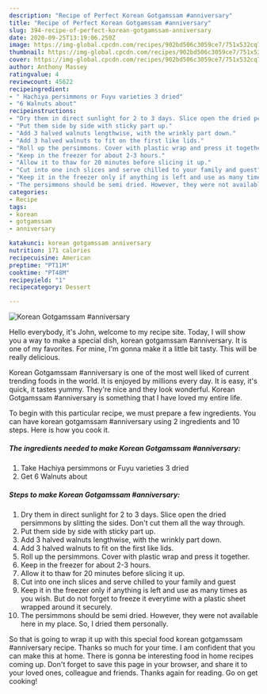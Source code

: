 ```yaml
---
description: "Recipe of Perfect Korean Gotgamssam #anniversary"
title: "Recipe of Perfect Korean Gotgamssam #anniversary"
slug: 394-recipe-of-perfect-korean-gotgamssam-anniversary
date: 2020-09-25T13:19:06.250Z
image: https://img-global.cpcdn.com/recipes/902bd506c3059ce7/751x532cq70/korean-gotgamssam-anniversary-recipe-main-photo.jpg
thumbnail: https://img-global.cpcdn.com/recipes/902bd506c3059ce7/751x532cq70/korean-gotgamssam-anniversary-recipe-main-photo.jpg
cover: https://img-global.cpcdn.com/recipes/902bd506c3059ce7/751x532cq70/korean-gotgamssam-anniversary-recipe-main-photo.jpg
author: Anthony Massey
ratingvalue: 4
reviewcount: 45622
recipeingredient:
- " Hachiya persimmons or Fuyu varieties 3 dried"
- "6 Walnuts about"
recipeinstructions:
- "Dry them in direct sunlight for 2 to 3 days. Slice open the dried persimmons by slitting the sides. Don&#39;t cut them all the way through."
- "Put them side by side with sticky part up."
- "Add 3 halved walnuts lengthwise, with the wrinkly part down."
- "Add 3 halved walnuts to fit on the first like lids."
- "Roll up the persimmons. Cover with plastic wrap and press it together."
- "Keep in the freezer for about 2-3 hours."
- "Allow it to thaw for 20 minutes before slicing it up."
- "Cut into one inch slices and serve chilled to your family and guest"
- "Keep it in the freezer only if anything is left and use as many times as you wish. But do not forget to freeze it everytime with a plastic sheet wrapped around it securely."
- "The persimmons should be semi dried. However, they were not available here in my place. So, I dried them personally."
categories:
- Recipe
tags:
- korean
- gotgamssam
- anniversary

katakunci: korean gotgamssam anniversary 
nutrition: 171 calories
recipecuisine: American
preptime: "PT11M"
cooktime: "PT48M"
recipeyield: "1"
recipecategory: Dessert

---
```



![Korean Gotgamssam #anniversary](https://img-global.cpcdn.com/recipes/902bd506c3059ce7/751x532cq70/korean-gotgamssam-anniversary-recipe-main-photo.jpg)

Hello everybody, it's John, welcome to my recipe site. Today, I will show you a way to make a special dish, korean gotgamssam #anniversary. It is one of my favorites. For mine, I'm gonna make it a little bit tasty. This will be really delicious.



Korean Gotgamssam #anniversary is one of the most well liked of current trending foods in the world. It is enjoyed by millions every day. It is easy, it's quick, it tastes yummy. They're nice and they look wonderful. Korean Gotgamssam #anniversary is something that I have loved my entire life.


To begin with this particular recipe, we must prepare a few ingredients. You can have korean gotgamssam #anniversary using 2 ingredients and 10 steps. Here is how you cook it.

<!--inarticleads1-->

##### The ingredients needed to make Korean Gotgamssam #anniversary:

1. Take  Hachiya persimmons or Fuyu varieties 3 dried
1. Get 6 Walnuts about




<!--inarticleads2-->

##### Steps to make Korean Gotgamssam #anniversary:

1. Dry them in direct sunlight for 2 to 3 days. Slice open the dried persimmons by slitting the sides. Don&#39;t cut them all the way through.
1. Put them side by side with sticky part up.
1. Add 3 halved walnuts lengthwise, with the wrinkly part down.
1. Add 3 halved walnuts to fit on the first like lids.
1. Roll up the persimmons. Cover with plastic wrap and press it together.
1. Keep in the freezer for about 2-3 hours.
1. Allow it to thaw for 20 minutes before slicing it up.
1. Cut into one inch slices and serve chilled to your family and guest
1. Keep it in the freezer only if anything is left and use as many times as you wish. But do not forget to freeze it everytime with a plastic sheet wrapped around it securely.
1. The persimmons should be semi dried. However, they were not available here in my place. So, I dried them personally.




So that is going to wrap it up with this special food korean gotgamssam #anniversary recipe. Thanks so much for your time. I am confident that you can make this at home. There is gonna be interesting food in home recipes coming up. Don't forget to save this page in your browser, and share it to your loved ones, colleague and friends. Thanks again for reading. Go on get cooking!
